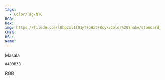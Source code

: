 ```yaml
---
tags:
  - Color/Tag/NTC
RGB:
Hex:
img: https://filedn.com/l0hpzxl1f01yT7GHxtF8cyk/Color%20Snake/standard_csv_to_svg/403B38.svg
CMYK:
HSL:
Name:
---
```

Masala
```palette
#403B38
```
RGB
